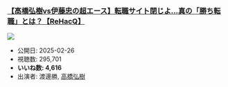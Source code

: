 ### [【高橋弘樹vs伊藤忠の超エース】転職サイト閉じよ…真の「勝ち転職」とは？【ReHacQ】](https://www.youtube.com/watch?v=dv7Wx7-UL7I)
[![](https://img.youtube.com/vi/dv7Wx7-UL7I/sddefault.jpg)](https://www.youtube.com/watch?v=dv7Wx7-UL7I)
-   公開日: 2025-02-26
-   視聴数: 295,701
-   **いいね数: 4,616**
-   出演者: 渡邊勝, [高橋弘樹](/rehacq_fan/people/高橋弘樹 "wikilink")
